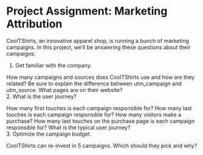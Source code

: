 # Project Assignment: Marketing Attribution


CoolTShirts, an innovative apparel shop, is running a bunch of marketing campaigns. In this project, we’ll be answering these questions about their campaigns:

1. Get familiar with the company.

How many campaigns and sources does CoolTShirts use and how are they related? Be sure to explain the difference between utm_campaign and utm_source.
What pages are on their website?
<br>
2. What is the user journey?

How many first touches is each campaign responsible for?
How many last touches is each campaign responsible for?
How many visitors make a purchase?
How many last touches on the purchase page is each campaign responsible for?
What is the typical user journey?
<br>
3. Optimize the campaign budget.

CoolTShirts can re-invest in 5 campaigns. Which should they pick and why?
